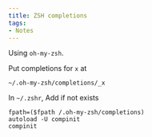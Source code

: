```yaml
---
title: ZSH completions
tags:
- Notes
---
```


Using `oh-my-zsh`.

Put completions for `x` at

    ~/.oh-my-zsh/completions/_x

In `~/.zshr`, Add if not exists

    fpath=($fpath /.oh-my-zsh/completions)
    autoload -U compinit
    compinit
